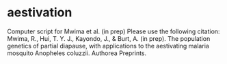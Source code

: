 # aestivation
Computer script for Mwima et al. (in prep)
Please use the following citation: 
Mwima, R., Hui, T. Y. J., Kayondo, J., & Burt, A. (in prep). The population genetics of partial diapause, with applications to the aestivating malaria mosquito Anopheles coluzzii. Authorea Preprints.
